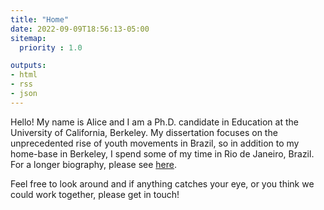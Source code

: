 ```yaml
---
title: "Home"
date: 2022-09-09T18:56:13-05:00
sitemap:
  priority : 1.0

outputs:
- html
- rss
- json
---
```


Hello! My name is Alice and I am a Ph.D. candidate in Education at the University of California, Berkeley.
My dissertation focuses on the unprecedented rise of youth movements in Brazil, so in addition to my home-base in Berkeley, I spend some of my time in Rio de Janeiro, Brazil.
For a longer biography, please see [here](/biography).

Feel free to look around and if anything catches your eye, or you think we could work together, please get in touch!

